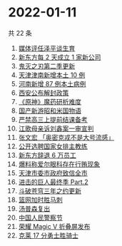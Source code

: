 # 2022-01-11

共 22 条

<!-- BEGIN ZHIHUSEARCH -->
<!-- 最后更新时间 Tue Jan 11 2022 15:12:21 GMT+0800 (China Standard Time) -->
1. [媒体评任泽平谈生育](https://www.zhihu.com/search?q=任泽平)
1. [新东方每 2 天成立 1 家新公司](https://www.zhihu.com/search?q=新东方)
1. [鬼灭之刃第二季更新](https://www.zhihu.com/search?q=鬼灭之刃)
1. [天津津南新增本土 10 例](https://www.zhihu.com/search?q=天津疫情)
1. [河南新增 87 例本土病例](https://www.zhihu.com/search?q=河南疫情)
1. [西安公布解封政策](https://www.zhihu.com/search?q=西安解封)
1. [《原神》魔药研析难度](https://www.zhihu.com/search?q=原神)
1. [国产新游昭和米国物语](https://www.zhihu.com/search?q=昭和米国物语)
1. [严禁高三上提前结课备考](https://www.zhihu.com/search?q=高三备考)
1. [江歌母亲诉刘鑫案一审宣判](https://www.zhihu.com/search?q=江歌案)
1. [张文宏 「奥密克戎不是大号流感」](https://www.zhihu.com/search?q=奥密克戎)
1. [公开选聘国家女排主教练](https://www.zhihu.com/search?q=女排主教练)
1. [新东方辞退 6 万员工](https://www.zhihu.com/search?q=新东方辞退员工)
1. [爆料称爱尔眼科存在行贿现象](https://www.zhihu.com/search?q=爱尔眼科)
1. [天津市委市政府致信全市](https://www.zhihu.com/search?q=天津疫情)
1. [进击的巨人最终季 Part.2](https://www.zhihu.com/search?q=进击的巨人)
1. [斗破苍穹三年之约更新](https://www.zhihu.com/search?q=斗破苍穹三年之约)
1. [篮网加时胜马刺](https://www.zhihu.com/search?q=篮网)
1. [汤普森复出](https://www.zhihu.com/search?q=汤普森复出)
1. [中国人民警察节](https://www.zhihu.com/search?q=中国人民警察节)
1. [荣耀 Magic V 折叠屏发布](https://www.zhihu.com/search?q=荣耀折叠屏)
1. [克莱 17 分勇士胜骑士](https://www.zhihu.com/search?q=勇士)
<!-- END ZHIHUSEARCH -->
